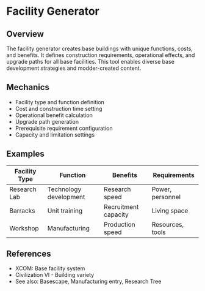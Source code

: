# Facility Generator

## Overview
The facility generator creates base buildings with unique functions, costs, and benefits. It defines construction requirements, operational effects, and upgrade paths for all base facilities. This tool enables diverse base development strategies and modder-created content.

## Mechanics
- Facility type and function definition
- Cost and construction time setting
- Operational benefit calculation
- Upgrade path generation
- Prerequisite requirement configuration
- Capacity and limitation settings

## Examples
| Facility Type | Function | Benefits | Requirements |
|---------------|----------|-----------|--------------|
| Research Lab | Technology development | Research speed | Power, personnel |
| Barracks | Unit training | Recruitment capacity | Living space |
| Workshop | Manufacturing | Production speed | Resources, tools |

## References
- XCOM: Base facility system
- Civilization VI - Building variety
- See also: Basescape, Manufacturing entry, Research Tree